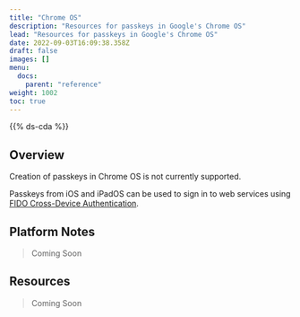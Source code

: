 ```yaml
---
title: "Chrome OS"
description: "Resources for passkeys in Google's Chrome OS"
lead: "Resources for passkeys in Google's Chrome OS"
date: 2022-09-03T16:09:38.358Z
draft: false
images: []
menu:
  docs:
    parent: "reference"
weight: 1002
toc: true
---
```


{{% ds-cda %}}

## Overview

Creation of passkeys in Chrome OS is not currently supported.

Passkeys from iOS and iPadOS can be used to sign in to web services using [FIDO Cross-Device Authentication](../terms#cross-device-authentication-cda).

## Platform Notes

> Coming Soon

## Resources

> Coming Soon
